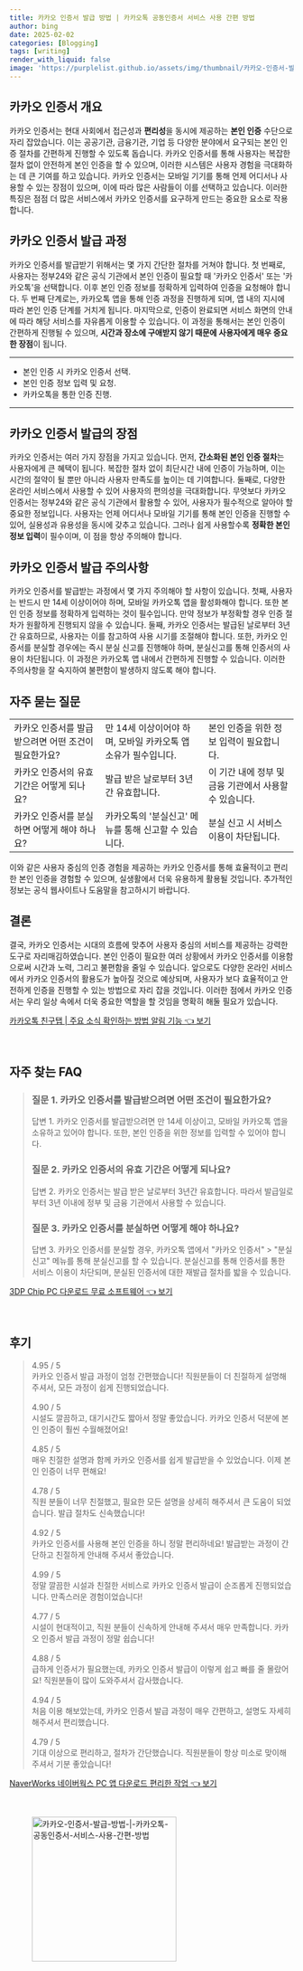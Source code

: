 ```yaml
---
title: 카카오 인증서 발급 방법 | 카카오톡 공동인증서 서비스 사용 간편 방법
author: bing
date: 2025-02-02
categories: [Blogging]
tags: [writing]
render_with_liquid: false
image: 'https://purplelist.github.io/assets/img/thumbnail/카카오-인증서-발급-방법-|-카카오톡-공동인증서-서비스-사용-간편-방법.webp'
---
```



<h2 id='카카오 인증서 개요'>카카오 인증서 개요</h2>

<p>카카오 인증서는 현대 사회에서 접근성과 <b>편리성</b>을 동시에 제공하는 <b>본인 인증</b> 수단으로 자리 잡았습니다. 이는 공공기관, 금융기관, 기업 등 다양한 분야에서 요구되는 본인 인증 절차를 간편하게 진행할 수 있도록 돕습니다. 카카오 인증서를 통해 사용자는 복잡한 절차 없이 안전하게 본인 인증을 할 수 있으며, 이러한 시스템은 사용자 경험을 극대화하는 데 큰 기여를 하고 있습니다. 카카오 인증서는 모바일 기기를 통해 언제 어디서나 사용할 수 있는 장점이 있으며, 이에 따라 많은 사람들이 이를 선택하고 있습니다. 이러한 특징은 점점 더 많은 서비스에서 카카오 인증서를 요구하게 만드는 중요한 요소로 작용합니다.</p>

<h2 id='카카오 인증서 발급 과정'>카카오 인증서 발급 과정</h2>

<p>카카오 인증서를 발급받기 위해서는 몇 가지 간단한 절차를 거쳐야 합니다. 첫 번째로, 사용자는 정부24와 같은 공식 기관에서 본인 인증이 필요할 때 '카카오 인증서' 또는 '카카오톡'을 선택합니다. 이후 본인 인증 정보를 정확하게 입력하여 인증을 요청해야 합니다. 두 번째 단계로는, 카카오톡 앱을 통해 인증 과정을 진행하게 되며, 앱 내의 지시에 따라 본인 인증 단계를 거치게 됩니다. 마지막으로, 인증이 완료되면 서비스 화면의 안내에 따라 해당 서비스를 자유롭게 이용할 수 있습니다. 이 과정을 통해서는 본인 인증이 간편하게 진행될 수 있으며, <b>시간과 장소에 구애받지 않기 때문에 사용자에게 매우 중요한 장점</b>이 됩니다.</p>

<hr />

<ul>
    <li>본인 인증 시 카카오 인증서 선택.</li>
    <li>본인 인증 정보 입력 및 요청.</li>
    <li>카카오톡을 통한 인증 진행.</li>
</ul>

<hr />

<h2 id='카카오 인증서 발급의 장점'>카카오 인증서 발급의 장점</h2>

<p>카카오 인증서는 여러 가지 장점을 가지고 있습니다. 먼저, <b>간소화된 본인 인증 절차</b>는 사용자에게 큰 혜택이 됩니다. 복잡한 절차 없이 최단시간 내에 인증이 가능하며, 이는 시간의 절약이 될 뿐만 아니라 사용자 만족도를 높이는 데 기여합니다. 둘째로, 다양한 온라인 서비스에서 사용할 수 있어 사용자의 편의성을 극대화합니다. 무엇보다 카카오 인증서는 정부24와 같은 공식 기관에서 활용할 수 있어, 사용자가 필수적으로 알아야 할 중요한 정보입니다. 사용자는 언제 어디서나 모바일 기기를 통해 본인 인증을 진행할 수 있어, 실용성과 유용성을 동시에 갖추고 있습니다. 그러나 쉽게 사용할수록 <b>정확한 본인 정보 입력</b>이 필수이며, 이 점을 항상 주의해야 합니다.</p>

<h2 id='카카오 인증서 발급 주의사항'>카카오 인증서 발급 주의사항</h2>

<p>카카오 인증서를 발급받는 과정에서 몇 가지 주의해야 할 사항이 있습니다. 첫째, 사용자는 반드시 만 14세 이상이어야 하며, 모바일 카카오톡 앱을 활성화해야 합니다. 또한 본인 인증 정보를 정확하게 입력하는 것이 필수입니다. 만약 정보가 부정확할 경우 인증 절차가 원활하게 진행되지 않을 수 있습니다. 둘째, 카카오 인증서는 발급된 날로부터 3년간 유효하므로, 사용자는 이를 참고하여 사용 시기를 조절해야 합니다. 또한, 카카오 인증서를 분실할 경우에는 즉시 분실 신고를 진행해야 하며, 분실신고를 통해 인증서의 사용이 차단됩니다. 이 과정은 카카오톡 앱 내에서 간편하게 진행할 수 있습니다. 이러한 주의사항을 잘 숙지하여 불편함이 발생하지 않도록 해야 합니다.</p>

<h2 id='자주 묻는 질문'>자주 묻는 질문</h2>

<table>
    <tr>
        <td>카카오 인증서를 발급받으려면 어떤 조건이 필요한가요?</td>
        <td>만 14세 이상이어야 하며, 모바일 카카오톡 앱 소유가 필수입니다.</td>
        <td>본인 인증을 위한 정보 입력이 필요합니다.</td>
    </tr>
    <tr>
        <td>카카오 인증서의 유효 기간은 어떻게 되나요?</td>
        <td>발급 받은 날로부터 3년간 유효합니다.</td>
        <td>이 기간 내에 정부 및 금융 기관에서 사용할 수 있습니다.</td>
    </tr>
    <tr>
        <td>카카오 인증서를 분실하면 어떻게 해야 하나요?</td>
        <td>카카오톡의 '분실신고' 메뉴를 통해 신고할 수 있습니다.</td>
        <td>분실 신고 시 서비스 이용이 차단됩니다.</td>
    </tr>
</table>

<p>이와 같은 사용자 중심의 인증 경험을 제공하는 카카오 인증서를 통해 효율적이고 편리한 본인 인증을 경험할 수 있으며, 실생활에서 더욱 유용하게 활용될 것입니다. 추가적인 정보는 공식 웹사이트나 도움말을 참고하시기 바랍니다.</p>

<h2 id='결론'>결론</h2>

<p>결국, 카카오 인증서는 시대의 흐름에 맞추어 사용자 중심의 서비스를 제공하는 강력한 도구로 자리매김하였습니다. 본인 인증이 필요한 여러 상황에서 카카오 인증서를 이용함으로써 시간과 노력, 그리고 불편함을 줄일 수 있습니다. 앞으로도 다양한 온라인 서비스에서 카카오 인증서의 활용도가 높아질 것으로 예상되며, 사용자가 보다 효율적이고 안전하게 인증을 진행할 수 있는 방법으로 자리 잡을 것입니다. 이러한 점에서 카카오 인증서는 우리 일상 속에서 더욱 중요한 역할을 할 것임을 명확히 해둘 필요가 있습니다.</p>


<p><a class="click-button" title="카카오톡 친구탭 | 주요 소식 확인하는 방법 알림 기능" href="https://purplelist.github.io/posts/%EC%B9%B4%EC%B9%B4%EC%98%A4%ED%86%A1-%EC%B9%9C%EA%B5%AC%ED%83%AD-%EC%A3%BC%EC%9A%94-%EC%86%8C%EC%8B%9D-%ED%99%95%EC%9D%B8%ED%95%98%EB%8A%94-%EB%B0%A9%EB%B2%95-%EC%95%8C%EB%A6%BC-%EA%B8%B0%EB%8A%A5/" rel="dofollow">카카오톡 친구탭 | 주요 소식 확인하는 방법 알림 기능 👈 보기</a></p><br>
<h2 id='자주_찾는_FAQ'>자주 찾는 FAQ</h2>
<div itemscope="" itemtype="https://schema.org/FAQPage"> 
<blockquote> 
<div itemscope="" itemprop="mainEntity" itemtype="https://schema.org/Question"> 
<h3 itemprop="name">질문 1. 카카오 인증서를 발급받으려면 어떤 조건이 필요한가요?</h3> 
<div itemscope="" itemprop="acceptedAnswer" itemtype="https://schema.org/Answer"> 
<span itemprop="text"> 
<p>답변 1. 카카오 인증서를 발급받으려면 만 14세 이상이고, 모바일 카카오톡 앱을 소유하고 있어야 합니다. 또한, 본인 인증을 위한 정보를 입력할 수 있어야 합니다.</p> 
</span> 
</div> 
</div> 

<div itemscope="" itemprop="mainEntity" itemtype="https://schema.org/Question"> 
<h3 itemprop="name">질문 2. 카카오 인증서의 유효 기간은 어떻게 되나요?</h3> 
<div itemscope="" itemprop="acceptedAnswer" itemtype="https://schema.org/Answer"> 
<span itemprop="text"> 
<p>답변 2. 카카오 인증서는 발급 받은 날로부터 3년간 유효합니다. 따라서 발급일로부터 3년 이내에 정부 및 금융 기관에서 사용할 수 있습니다.</p> 
</span> 
</div> 
</div> 

<div itemscope="" itemprop="mainEntity" itemtype="https://schema.org/Question"> 
<h3 itemprop="name">질문 3. 카카오 인증서를 분실하면 어떻게 해야 하나요?</h3> 
<div itemscope="" itemprop="acceptedAnswer" itemtype="https://schema.org/Answer"> 
<span itemprop="text"> 
<p>답변 3. 카카오 인증서를 분실할 경우, 카카오톡 앱에서 "카카오 인증서" > "분실신고" 메뉴를 통해 분실신고를 할 수 있습니다. 분실신고를 통해 인증서를 통한 서비스 이용이 차단되며, 분실된 인증서에 대한 재발급 절차를 밟을 수 있습니다.</p> 
</span> 
</div> 
</div> 
</blockquote> 
</div>
<p><a class="click-button" title="3DP Chip PC 다운로드 무료 소프트웨어" href="https://purplelist.github.io/posts/3DP-Chip-PC-%EB%8B%A4%EC%9A%B4%EB%A1%9C%EB%93%9C-%EB%AC%B4%EB%A3%8C-%EC%86%8C%ED%94%84%ED%8A%B8%EC%9B%A8%EC%96%B4/" rel="dofollow">3DP Chip PC 다운로드 무료 소프트웨어 👈 보기</a></p><br>
<h2 id='후기'>후기</h2>
<div itemscope itemtype="https://schema.org/Product">
  <blockquote>
  <div itemprop="review" itemscope itemtype="https://schema.org/Review">
      <div itemprop="reviewRating" itemscope itemtype="https://schema.org/Rating"> <span itemprop="ratingValue">4.95</span> / <span itemprop="bestRating">5</span> </div>
      <span itemprop="reviewBody">카카오 인증서 발급 과정이 엄청 간편했습니다! 직원분들이 더 친절하게 설명해 주셔서, 모든 과정이 쉽게 진행되었습니다.</span>
  </div>
  <br>
  <div itemprop="review" itemscope itemtype="https://schema.org/Review">
      <div itemprop="reviewRating" itemscope itemtype="https://schema.org/Rating"> <span itemprop="ratingValue">4.90</span> / <span itemprop="bestRating">5</span> </div>
      <span itemprop="reviewBody">시설도 깔끔하고, 대기시간도 짧아서 정말 좋았습니다. 카카오 인증서 덕분에 본인 인증이 훨씬 수월해졌어요!</span>
  </div>
  <br>
  <div itemprop="review" itemscope itemtype="https://schema.org/Review">
      <div itemprop="reviewRating" itemscope itemtype="https://schema.org/Rating"> <span itemprop="ratingValue">4.85</span> / <span itemprop="bestRating">5</span> </div>
      <span itemprop="reviewBody">매우 친절한 설명과 함께 카카오 인증서를 쉽게 발급받을 수 있었습니다. 이제 본인 인증이 너무 편해요!</span>
  </div>
  <br>
  <div itemprop="review" itemscope itemtype="https://schema.org/Review">
      <div itemprop="reviewRating" itemscope itemtype="https://schema.org/Rating"> <span itemprop="ratingValue">4.78</span> / <span itemprop="bestRating">5</span> </div>
      <span itemprop="reviewBody">직원 분들이 너무 친절했고, 필요한 모든 설명을 상세히 해주셔서 큰 도움이 되었습니다. 발급 절차도 신속했습니다!</span>
  </div>
  <br>
  <div itemprop="review" itemscope itemtype="https://schema.org/Review">
      <div itemprop="reviewRating" itemscope itemtype="https://schema.org/Rating"> <span itemprop="ratingValue">4.92</span> / <span itemprop="bestRating">5</span> </div>
      <span itemprop="reviewBody">카카오 인증서를 사용해 본인 인증을 하니 정말 편리하네요! 발급받는 과정이 간단하고 친절하게 안내해 주셔서 좋았습니다.</span>
  </div>
  <br>
  <div itemprop="review" itemscope itemtype="https://schema.org/Review">
      <div itemprop="reviewRating" itemscope itemtype="https://schema.org/Rating"> <span itemprop="ratingValue">4.99</span> / <span itemprop="bestRating">5</span> </div>
      <span itemprop="reviewBody">정말 깔끔한 시설과 친절한 서비스로 카카오 인증서 발급이 순조롭게 진행되었습니다. 만족스러운 경험이었습니다!</span>
  </div>
  <br>
  <div itemprop="review" itemscope itemtype="https://schema.org/Review">
      <div itemprop="reviewRating" itemscope itemtype="https://schema.org/Rating"> <span itemprop="ratingValue">4.77</span> / <span itemprop="bestRating">5</span> </div>
      <span itemprop="reviewBody">시설이 현대적이고, 직원 분들이 신속하게 안내해 주셔서 매우 만족합니다. 카카오 인증서 발급 과정이 정말 쉽습니다!</span>
  </div>
  <br>
  <div itemprop="review" itemscope itemtype="https://schema.org/Review">
      <div itemprop="reviewRating" itemscope itemtype="https://schema.org/Rating"> <span itemprop="ratingValue">4.88</span> / <span itemprop="bestRating">5</span> </div>
      <span itemprop="reviewBody">급하게 인증서가 필요했는데, 카카오 인증서 발급이 이렇게 쉽고 빠를 줄 몰랐어요! 직원분들이 많이 도와주셔서 감사했습니다.</span>
  </div>
  <br>
  <div itemprop="review" itemscope itemtype="https://schema.org/Review">
      <div itemprop="reviewRating" itemscope itemtype="https://schema.org/Rating"> <span itemprop="ratingValue">4.94</span> / <span itemprop="bestRating">5</span> </div>
      <span itemprop="reviewBody">처음 이용 해보았는데, 카카오 인증서 발급 과정이 매우 간편하고, 설명도 자세히 해주셔서 편리했습니다.</span>
  </div>
  <br>
  <div itemprop="review" itemscope itemtype="https://schema.org/Review">
      <div itemprop="reviewRating" itemscope itemtype="https://schema.org/Rating"> <span itemprop="ratingValue">4.79</span> / <span itemprop="bestRating">5</span> </div>
      <span itemprop="reviewBody">기대 이상으로 편리하고, 절차가 간단했습니다. 직원분들이 항상 미소로 맞이해 주셔서 기분 좋았습니다!</span>
  </div>
  </blockquote>
</div>
<p><a class="click-button" title="NaverWorks 네이버웍스 PC 앱 다운로드 편리한 작업" href="https://purplelist.github.io/posts/NaverWorks-%EB%84%A4%EC%9D%B4%EB%B2%84%EC%9B%8D%EC%8A%A4-PC-%EC%95%B1-%EB%8B%A4%EC%9A%B4%EB%A1%9C%EB%93%9C-%ED%8E%B8%EB%A6%AC%ED%95%9C-%EC%9E%91%EC%97%85/" rel="dofollow">NaverWorks 네이버웍스 PC 앱 다운로드 편리한 작업 👈 보기</a></p><br>
<figure class="image"><img src="https://purplelist.github.io/assets/img/thumbnail/카카오-인증서-발급-방법-|-카카오톡-공동인증서-서비스-사용-간편-방법.webp" alt="카카오-인증서-발급-방법-|-카카오톡-공동인증서-서비스-사용-간편-방법" width="256" height="256"></figure>
